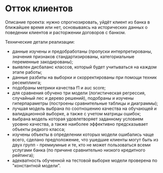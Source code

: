 # Отток клиентов

Описание проекта: нужно спрогнозировать, уйдёт клиент из банка в ближайшее время или нет, основываясь на исторических данных о поведении клиентов и расторжении договоров с банком.

Технические детали реализации:
- данные изучены и предобработаны (пропуски интерпретированы, значения признаков стандартизированы, категориальные переменные закодированы);
- выявлен дисбаланс классов, который будет учитываться на каждом этапе работы;
- данные разбиты на выборки и скорректированы при помощи техник ресемплинга;
- подобраны метрики качества f1 и auc score;
- для сравнения обучено три модели (логистическая регрессия, случайный лес и дерево решений), подобраны и изучены гиперпараметры (построены сравнительные таблицы и диаграммы);
- лучшая модель выбрана по соотношению качества на обучающей и валидационной выборке, а также с учетом матрицы ошибок;
- выбрана модель которая удовлетворяет заданному условием уровню качества, а также наиболее эффективно предсказывает объекты редкого класса;
- изучены объекты в определении которых модели ошибались чаще всего, сделано предположение, что ушедшие клиенты могут быть из двух групп - премиумные и те, кто не может пользоваться всеми услугами банка (по причине сравнительно низкого кредитного рейтинга);
- адекватность обученной на тестовой выборке модели проверена по "константной модели".

